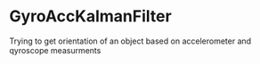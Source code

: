 # GyroAccKalmanFilter
Trying to get orientation of an object based on accelerometer and qyroscope measurments
